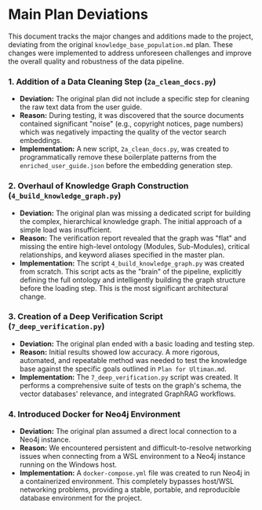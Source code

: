 # Main Plan Deviations

This document tracks the major changes and additions made to the project, deviating from the original `knowledge_base_population.md` plan. These changes were implemented to address unforeseen challenges and improve the overall quality and robustness of the data pipeline.

### 1. Addition of a Data Cleaning Step (`2a_clean_docs.py`)

*   **Deviation:** The original plan did not include a specific step for cleaning the raw text data from the user guide.
*   **Reason:** During testing, it was discovered that the source documents contained significant "noise" (e.g., copyright notices, page numbers) which was negatively impacting the quality of the vector search embeddings.
*   **Implementation:** A new script, `2a_clean_docs.py`, was created to programmatically remove these boilerplate patterns from the `enriched_user_guide.json` before the embedding generation step.

### 2. Overhaul of Knowledge Graph Construction (`4_build_knowledge_graph.py`)

*   **Deviation:** The original plan was missing a dedicated script for building the complex, hierarchical knowledge graph. The initial approach of a simple load was insufficient.
*   **Reason:** The verification report revealed that the graph was "flat" and missing the entire high-level ontology (Modules, Sub-Modules), critical relationships, and keyword aliases specified in the master plan.
*   **Implementation:** The script `4_build_knowledge_graph.py` was created from scratch. This script acts as the "brain" of the pipeline, explicitly defining the full ontology and intelligently building the graph structure before the loading step. This is the most significant architectural change.

### 3. Creation of a Deep Verification Script (`7_deep_verification.py`)

*   **Deviation:** The original plan ended with a basic loading and testing step.
*   **Reason:** Initial results showed low accuracy. A more rigorous, automated, and repeatable method was needed to test the knowledge base against the specific goals outlined in `Plan for Ultiman.md`.
*   **Implementation:** The `7_deep_verification.py` script was created. It performs a comprehensive suite of tests on the graph's schema, the vector databases' relevance, and integrated GraphRAG workflows.

### 4. Introduced Docker for Neo4j Environment

*   **Deviation:** The original plan assumed a direct local connection to a Neo4j instance.
*   **Reason:** We encountered persistent and difficult-to-resolve networking issues when connecting from a WSL environment to a Neo4j instance running on the Windows host.
*   **Implementation:** A `docker-compose.yml` file was created to run Neo4j in a containerized environment. This completely bypasses host/WSL networking problems, providing a stable, portable, and reproducible database environment for the project. 
